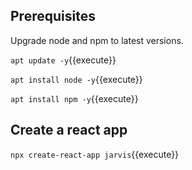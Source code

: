 ## Prerequisites

Upgrade node and npm to latest versions.

`apt update -y`{{execute}}

`apt install node -y`{{execute}}

`apt install npm -y`{{execute}}

## Create a react app

`npx create-react-app jarvis`{{execute}}
